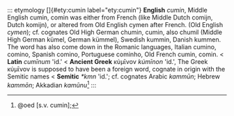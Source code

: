 ::: etymology
[]{#ety:cumin label="ety:cumin"} **English** *cumin*, Middle English
cumin, comin was either from French (like Middle Dutch comijn, Dutch
komijn), or altered from Old English cymen after French. (Old English
*cymen*); cf. cognates Old High German chumin, cumin, also chumil
(Middle High German kümel, German kümmel), Swedish kummin, Danish
kummen. The word has also come down in the Romanic languages, Italian
cumino, comino, Spanish comino, Portuguese cominho, Old French cumin,
comin. \< **Latin** *cumīnum* 'id.' \< **Ancient Greek** κύμῑνον
*kúmīnon* 'id.', The Greek κύμῑνον is supposed to have been a foreign
word, cognate in origin with the Semitic names \< **Semitic** *\*kmn*
'id.'; cf. cognates Arabic *kammūn*; Hebrew *kammōn*; Akkadian
*kamūnu*[^1]
:::

[^1]: @oed [s.v. cumin];
